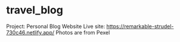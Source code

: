 # travel_blog
Project: Personal Blog Website
Live site: https://remarkable-strudel-730c46.netlify.app/
Photos are from Pexel
